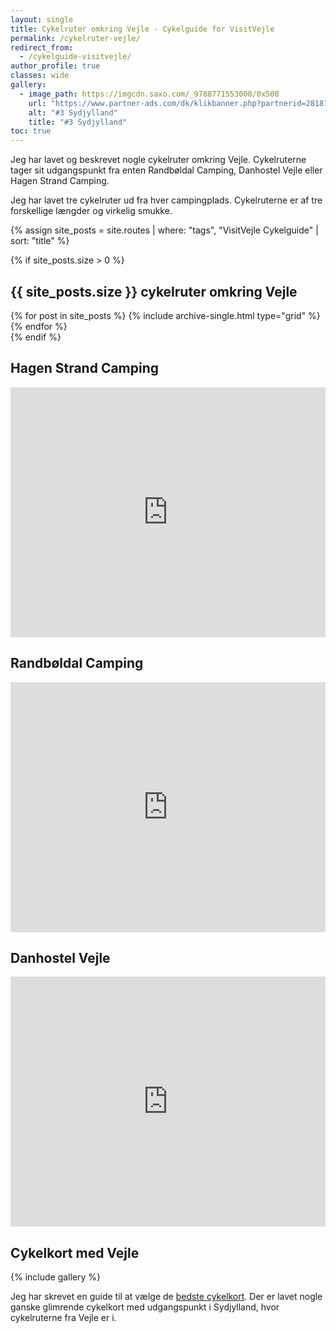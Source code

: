 ```yaml
---
layout: single
title: Cykelruter omkring Vejle - Cykelguide for VisitVejle
permalink: /cykelruter-vejle/
redirect_from:
  - /cykelguide-visitvejle/
author_profile: true
classes: wide
gallery:
  - image_path: https://imgcdn.saxo.com/_9788771553000/0x500
    url: "https://www.partner-ads.com/dk/klikbanner.php?partnerid=28187&bannerid=43264&htmlurl=https://www.saxo.com/dk/cykelkortserie-danmark-3-sydjylland_ukendt_9788771553000"
    alt: "#3 Sydjylland"
    title: "#3 Sydjylland"
toc: true
---
```


Jeg har lavet og beskrevet nogle cykelruter omkring Vejle. Cykelruterne tager sit udgangspunkt fra enten Randbøldal Camping, Danhostel Vejle eller Hagen Strand Camping.

Jeg har lavet tre cykelruter ud fra hver campingplads. Cykelruterne er af tre forskellige længder og virkelig smukke.

{% assign site_posts = site.routes | where: "tags", "VisitVejle Cykelguide" | sort: "title" %}

{% if site_posts.size > 0 %}
<h2>{{ site_posts.size }} cykelruter omkring Vejle</h2>
<div class="grid__wrapper">
  {% for post in site_posts %}
    {% include archive-single.html type="grid" %}
  {% endfor %}
</div>
{% endif %}

<div class="feature__wrapper">

<h2>Hagen Strand Camping</h2>

<iframe class="alltrails" src="https://www.alltrails.com/widget/list/hagen-strand-camping?u=m" width="100%" height="400" frameborder="0" scrolling="no" marginheight="0" marginwidth="0" title="AllTrails: Trail Guides and Maps for Hiking, Camping, and Running"></iframe>

<h2>Randbøldal Camping</h2>

<iframe class="alltrails" src="https://www.alltrails.com/widget/list/randboldal-camping?u=m" width="100%" height="400" frameborder="0" scrolling="no" marginheight="0" marginwidth="0" title="AllTrails: Trail Guides and Maps for Hiking, Camping, and Running"></iframe>

<h2>Danhostel Vejle</h2>

<iframe class="alltrails" src="https://www.alltrails.com/widget/list/danhostel-vejle?u=m" width="100%" height="400" frameborder="0" scrolling="no" marginheight="0" marginwidth="0" title="AllTrails: Trail Guides and Maps for Hiking, Camping, and Running"></iframe>

</div>

<h2>Cykelkort med Vejle</h2>

{% include gallery %}

<p>Jeg har skrevet en guide til at vælge de <a href="/cykelkort/">bedste cykelkort</a>. Der er lavet nogle ganske glimrende cykelkort med udgangspunkt i Sydjylland, hvor cykelruterne fra Vejle er i.</p>
